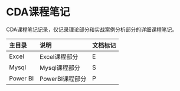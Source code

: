 # CDA课程笔记

CDA课程笔记记录，仅记录理论部分和实战案例分析部分的详细课程笔记。

| 主目录 | 说明 | 文档标记 |
| :--- | :--- | :--- |
| Excel | Excel课程部分 | E |
| Mysql | Mysql课程部分 | S |
| Power BI | PowerBI课程部分 | P |



